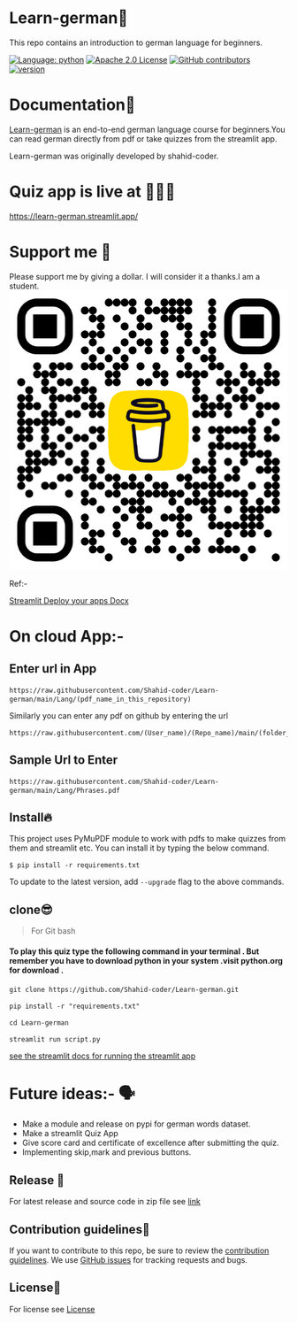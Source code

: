 # Learn-german🦉
This repo contains an introduction to german language for beginners.

[![Language: python](https://img.shields.io/github/languages/top/shahid-coder/Learn-german)](https://python.org)
[![Apache 2.0 License](https://img.shields.io/github/license/shahid-coder/Learn-german)]([https://github.com/shahid-coder/Learn-german/main/LICENSE](https://github.com/Shahid-coder/Learn-german/main/LICENSE))
[![GitHub contributors](https://img.shields.io/github/contributors/shahid-coder/Learn-german)](https://github.com/shahid-coder/Learn-german/graphs/contributors)
[![version](https://img.shields.io/badge/version-1.0.0-yellow)](https://github.com/Shahid-coder/Learn-german/releases/tag/v1.0.0)

# Documentation📝

[Learn-german](https://github.com/Shahid-coder/Learn-german) is an end-to-end german language course for beginners.You can read german directly from pdf or take quizzes from the streamlit app.

Learn-german was originally developed by shahid-coder.

# Quiz app is live at 🫡🤫🫵

https://learn-german.streamlit.app/




# Support me 🥹
Please support me by giving a dollar. I will consider it a thanks.I am a student.
![image](/bmc_qr.png)

Ref:- 

[Streamlit Deploy your apps Docx](https://docs.streamlit.io/deploy/streamlit-community-cloud/deploy-your-app/deploy)

# On cloud App:- 
## Enter url in App
```
https://raw.githubusercontent.com/Shahid-coder/Learn-german/main/Lang/(pdf_name_in_this_repository)
```
Similarly you can enter any pdf on github by entering the url 
```
https://raw.githubusercontent.com/(User_name)/(Repo_name)/main/(folder_name)/(pdf_name)
```
## Sample Url to Enter
```
https://raw.githubusercontent.com/Shahid-coder/Learn-german/main/Lang/Phrases.pdf
```


## Install🔥
This project uses PyMuPDF module to work with pdfs to make quizzes from them and streamlit etc. 
You can install it by typing the below command. 

```
$ pip install -r requirements.txt 
```
To update to the latest version, add `--upgrade` flag to the above commands.

## clone😎
> For Git bash
#### To play this quiz type the following command in your terminal . But remember you have to download python in your system .visit python.org for download . 

```
git clone https://github.com/Shahid-coder/Learn-german.git
```

```
pip install -r "requirements.txt"
```

```
cd Learn-german
```

```
streamlit run script.py
```

[see the streamlit docs for running the streamlit app](https://docs.streamlit.io/develop/concepts/architecture/run-your-app)

# Future ideas:- 🗣️
* Make a module and release on pypi for german words dataset. 
* Make a streamlit Quiz App 
* Give score card and certificate of excellence after submitting the quiz.
* Implementing skip,mark and previous buttons.

## Release 🤫
For latest release and source code in zip file see 
[link](https://github.com/Shahid-coder/Learn-german/releases/)
## Contribution guidelines🤝
If you want to contribute to this repo, be sure to review the
[contribution guidelines](CONTRIBUTING.md).
We use [GitHub issues](https://github.com/Shahid-coder/Learn-german/issues) for
tracking requests and bugs.
## License🔐
For license see [License](https://github.com/Shahid-coder/Learn-german/blob/main/LICENSE)
